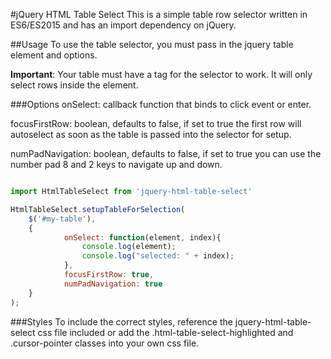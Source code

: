 #jQuery HTML Table Select
This is a simple table row selector written in ES6/ES2015 and has an import dependency on jQuery.

##Usage
To use the table selector, you must pass in the jquery table element and options. 

**Important**: Your table must have a <tbody> tag for the selector to work. It will only select rows inside the <tbody> element.

###Options
onSelect: callback function that binds to click event or enter.

focusFirstRow: boolean, defaults to false, if set to true the first row will autoselect as soon as the table is passed into the selector for setup.

numPadNavigation: boolean, defaults to false, if set to true you can use the number pad 8 and 2 keys to navigate up and down.

```javascript

import HtmlTableSelect from 'jquery-html-table-select'

HtmlTableSelect.setupTableForSelection(
    $('#my-table'), 
    {
            onSelect: function(element, index){
                console.log(element);
                console.log("selected: " + index);
            },
            focusFirstRow: true,
            numPadNavigation: true
    }
);

```

###Styles
To include the correct styles, reference the jquery-html-table-select css file included or add the .html-table-select-highlighted and .cursor-pointer classes into your own css file.
